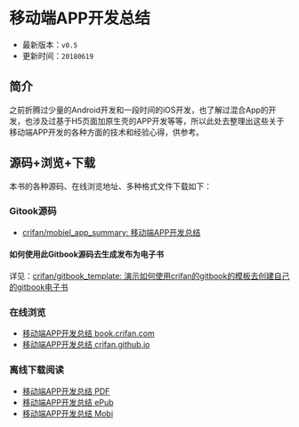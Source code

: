 # 移动端APP开发总结

* 最新版本：`v0.5`
* 更新时间：`20180619`

## 简介

之前折腾过少量的Android开发和一段时间的iOS开发，也了解过混合App的开发，也涉及过基于H5页面加原生壳的APP开发等等，所以此处去整理出这些关于移动端APP开发的各种方面的技术和经验心得，供参考。

## 源码+浏览+下载

本书的各种源码、在线浏览地址、多种格式文件下载如下：

### Gitook源码

* [crifan/mobiel_app_summary: 移动端APP开发总结](https://github.com/crifan/mobiel_app_summary)

#### 如何使用此Gitbook源码去生成发布为电子书

详见：[crifan/gitbook_template: 演示如何使用crifan的gitbook的模板去创建自己的gitbook电子书](https://github.com/crifan/gitbook_template)

### 在线浏览

* [移动端APP开发总结 book.crifan.com](http://book.crifan.com/books/mobiel_app_summary/website)
* [移动端APP开发总结 crifan.github.io](https://crifan.github.io/mobiel_app_summary/website)

### 离线下载阅读

* [移动端APP开发总结 PDF](http://book.crifan.com/books/mobiel_app_summary/pdf/mobiel_app_summary.pdf)
* [移动端APP开发总结 ePub](http://book.crifan.com/books/mobiel_app_summary/epub/mobiel_app_summary.epub)
* [移动端APP开发总结 Mobi](http://book.crifan.com/books/mobiel_app_summary/mobi/mobiel_app_summary.mobi)
